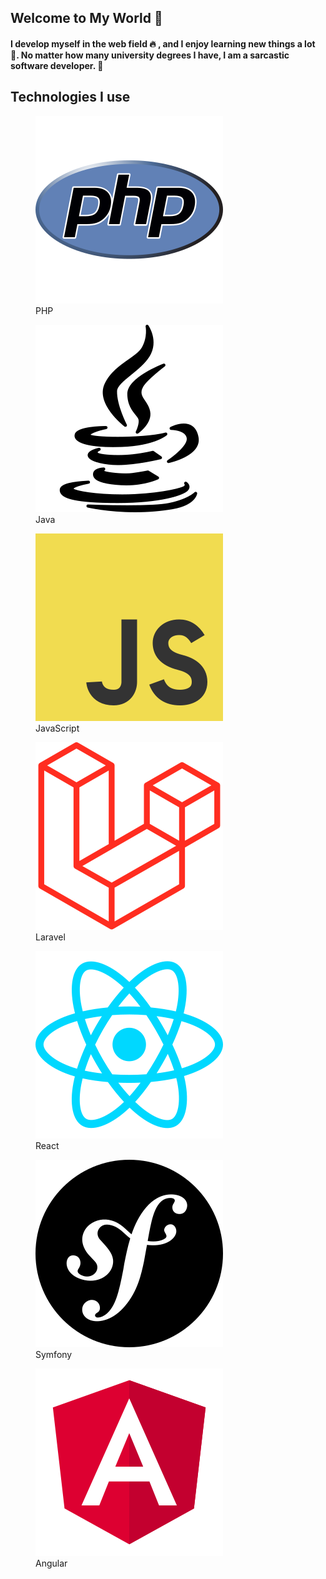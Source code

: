 ## Welcome to My World &#128075;

#### I develop myself in the web field &#128293; , and I enjoy learning new things a lot &#128170;. No matter how many university degrees I have, I am a sarcastic software developer. &#128175;

## Technologies I use
<figure><img src="images\php-svgrepo-com.svg"><figcaption>PHP</figcaption></figure>

<figure><img src="images\java-svgrepo-com.svg"><figcaption>Java</figcaption></figure>

<figure><img src="images\js-svgrepo-com.svg"><figcaption>JavaScript</figcaption></figure>

<figure><img src="images\laravel-svgrepo-com.svg"><figcaption>Laravel</figcaption></figure>

<figure><img src="images\react-svgrepo-com.svg"><figcaption>React</figcaption></figure>

<figure><img src="images\symfony-svgrepo-com.svg"><figcaption>Symfony</figcaption></figure>

<figure><img src="images\angular-svgrepo-com.svg"><figcaption>Angular</figcaption></figure>